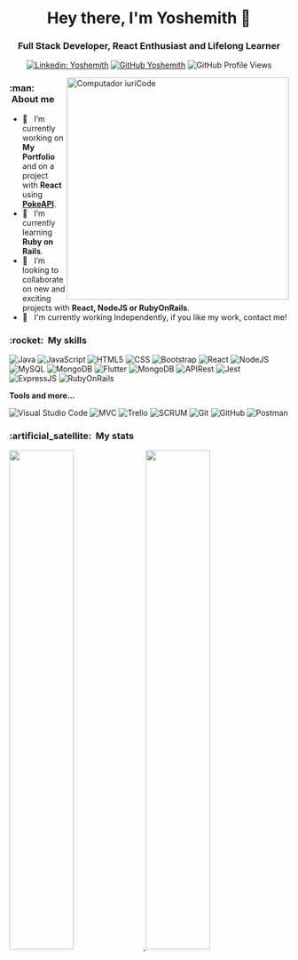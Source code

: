 
<h1 align="center">Hey there, I'm Yoshemith 👋</h1>

<h3 align="center">Full Stack Developer, React Enthusiast and Lifelong Learner</h3>

<div align="center">
  
[![Linkedin: Yoshemith](https://img.shields.io/badge/-Yoshemith-blue?style=flat-square&logo=Linkedin&logoColor=white&link=https://www.linkedin.com/in/yoshemith/)](https://www.linkedin.com/in/yoshemith/)
[![GitHub Yoshemith]( https://img.shields.io/github/followers/Yoshemith?label=follow&style=social)](https://github.com/Yoshemith/)
![GitHub Profile Views](https://komarev.com/ghpvc/?username=Yoshemith&color=006bed)

</div>

<img src="https://raw.githubusercontent.com/MicaelliMedeiros/micaellimedeiros/master/image/computer-illustration.png" min-width="400px" max-width="400px" width="400px" align="right" alt="Computador iuriCode">

<h3> :man: &nbsp;About me </h3>

<!--
### Hi, I'm Yoshemith 
<h3> :earth_americas: &nbsp;Where to find me: </h3> 
**Yoshemith/Yoshemith** is a ✨ _special_ ✨ repository because its `README.md` (this file) appears on your GitHub profile.
Here are some ideas to get you started:
🤔  - 🎓
-->

- 🔭 &nbsp; I’m currently working on **My Portfolio** and on a project with **React** using <a href="https://pokeapi.co/">**PokeAPI**</a>.
- 🌱 &nbsp; I’m currently learning **Ruby on Rails**.
- 👯 &nbsp; I’m looking to collaborate on new and exciting projects with **React, NodeJS or RubyOnRails**.
- 💼 &nbsp; I'm currently working Independently, if you like my work, contact me!

<!-- 
- 🤔 I’m looking for help with ...
- 💬 Ask me about ...
- 📫 How to reach me: ...
- 😄 Pronouns: ...
- ⚡ Fun fact: ...

[![Top Langs](https://github-readme-stats.vercel.app/api/top-langs/?username=Yoshemith&layout=compact&theme=tokyonight)](https://github.com/anuraghazra/github-readme-stats)
[![Gmail Badge](https://img.shields.io/badge/-seuemail@email.com-006bed?style=flat-square&logo=Gmail&logoColor=white&link=mailto:YOUR-EMAILL)](mailto:YOUR-EMAIL)
  ![NodeJS](https://img.shields.io/badge/Node.js-43853D?style=flat&logo=node.js&logoColor=white.)
  ![MongoDB](https://img.shields.io/badge/MongoDB-%234ea94b.svg?style=flat&logo=mongodb&logoColor=white)
<img width="212" src="https://denvercoder1-github-readme-stats.vercel.app/api/pin/?username=Yoshemith&repo=Yoshemith&theme=react&bg_color=273849&title_color=F85D7F&icon_color=F8D866&hide_border=true&show_icons=true" alt="github-readme-streak-stats">
<img align="right" src="https://github-readme-stats.vercel.app/api/top-langs/?username=Yoshemith&layout=compact&theme=cobalt&hide_border=true" />
-->

<h3> :rocket: &nbsp;My skills </h3>

  ![Java](https://img.shields.io/badge/-Java-333333?style=flat&logo=Java&logoColor=007396)
  ![JavaScript](https://img.shields.io/badge/-JavaScript-333333?style=flat&logo=javascript)
  ![HTML5](https://img.shields.io/badge/-HTML5-333333?style=flat&logo=HTML5)
  ![CSS](https://img.shields.io/badge/-CSS-333333?style=flat&logo=CSS3&logoColor=1572B6)
  ![Bootstrap](https://img.shields.io/badge/-Bootstrap-333333?style=flat&logo=bootstrap)
  ![React](https://img.shields.io/badge/-React-333333?style=flat&logo=react)
  ![NodeJS](https://img.shields.io/badge/-NodeJS-333333?style=flat&logo=node.js)
  ![MySQL](https://img.shields.io/badge/-MySQL-333333?style=flat&logo=mysql)
  ![MongoDB](https://img.shields.io/badge/-MongoDB-333333?style=flat&logo=mongodb)
  ![Flutter](https://img.shields.io/badge/-Flutter-333333?style=flat&logo=Flutter)
  ![MongoDB](https://img.shields.io/badge/-PHP-333333?style=flat&logo=php)
  ![APIRest](https://img.shields.io/badge/-APIRest-333333?style=flat&logo=api)
  ![Jest](https://img.shields.io/badge/-Jest-333333?style=flat&logo=jest)
  ![ExpressJS](https://img.shields.io/badge/-ExpressJS-333333?style=flat&logo=express)
  ![RubyOnRails](https://img.shields.io/badge/-RubyOnRails-333333?style=flat&logo=rubyonrails)

**Tools and more...**

  ![Visual Studio Code](https://img.shields.io/badge/-Visual%20Studio%20Code-333333?style=flat&logo=visual-studio-code&logoColor=007ACC)
  ![MVC](https://img.shields.io/badge/-MVC-333333?style=flat&logo=mvc)
  ![Trello](https://img.shields.io/badge/-Trello-333333?style=flat&logo=trello&logoColor=007ACC)
  ![SCRUM](https://img.shields.io/badge/-SCRUM-333333?style=flat&logo=scrumalliance)
  ![Git](https://img.shields.io/badge/-Git-333333?style=flat&logo=git)
  ![GitHub](https://img.shields.io/badge/-GitHub-333333?style=flat&logo=github)
  ![Postman](https://img.shields.io/badge/-Postman-333333?style=flat&logo=postman)

<h3> :artificial_satellite: &nbsp;My stats</h3>

<a href="https://github.com/Yoshemith">
  <img width="48%" src="https://github-readme-stats.vercel.app/api?username=Yoshemith&theme=tokyonight&count_private=true&show_icons=true" />
</a>
<a href="https://github.com/Yoshemith">
  <img width="48%" src="https://github-readme-streak-stats.herokuapp.com/?user=Yoshemith&theme=tokyonight" />
</a>
